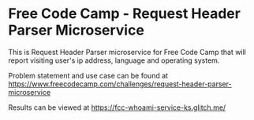 # Free Code Camp - Request Header Parser Microservice
This is Request Header Parser microservice for Free Code Camp that will report visiting user's ip address, language and operating system.

Problem statement and use case can be found at https://www.freecodecamp.com/challenges/request-header-parser-microservice

Results can be viewed at https://fcc-whoami-service-ks.glitch.me/

